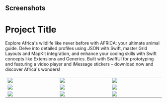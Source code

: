 ## Screenshots
# Project Title

Explore Africa's wildlife like never before with AFRICA: your ultimate animal guide. Delve into detailed profiles using JSON with Swift, master Grid Layouts and MapKit integration, and enhance your coding skills with Swift concepts like Extensions and Generics. Built with SwiftUI for prototyping and featuring a video player and iMessage stickers – download now and discover Africa's wonders!


<table width="100%">
  <tbody>
    <tr>
      <td width="1%"><img src="https://github.com/DhruvinMulani/Africa/assets/84307576/54faacd5-7beb-4552-889a-aea098cfab93"/></td>
      <td width="1%"><img src="https://github.com/DhruvinMulani/Africa/assets/84307576/3b554f8e-8062-4f97-8348-8b0d36a67df3"/></td>
       <td width="1%"><img src="[https://github.com/DhruvinMulani/Africa/assets/84307576/dec17402-0df6-448a-b85a-bf2648eca79a](https://github.com/DhruvinMulani/Africa/assets/84307576/5736b47a-1107-4dc0-9027-a98188c2c2e0)"/></td>
    </tr>
    <tr>
      <td width="1%"><img src="https://github.com/DhruvinMulani/Africa/assets/84307576/d19fe483-b99c-40c1-a488-fe21763f6684)"/></td>
      <td width="1%"><img src="https://github.com/DhruvinMulani/Africa/assets/84307576/9b9067dc-8efe-4425-8485-493c88a43025"/></td>
       <td width="1%"><img src="https://github.com/DhruvinMulani/Africa/assets/84307576/bded67ae-80d3-4286-bcbd-a1f00608de53"/></td>
    </tr>
    <tr>
      <td width="1%"><img src="https://github.com/DhruvinMulani/Africa/assets/84307576/f701f14c-f4d1-4f79-b968-470bde10521d"/></td>
      <td width="1%"><img src="https://github.com/DhruvinMulani/Africa/assets/84307576/e9ed59eb-1108-4360-9776-5853c1f926fc"/></td>
       <td width="1%"><img src="https://github.com/DhruvinMulani/Africa/assets/84307576/a5b45b7f-18f4-4427-abc2-1e638113a6e8"/></td>
    </tr>
  </tbody>
</table>

</table>

